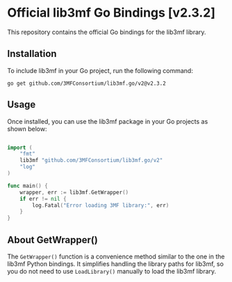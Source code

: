 Official lib3mf Go Bindings [v2.3.2]
=====================================

This repository contains the official Go bindings for the lib3mf library.

## Installation

To include lib3mf in your Go project, run the following command:

```shell
go get github.com/3MFConsortium/lib3mf.go/v2@v2.3.2
```


## Usage

Once installed, you can use the lib3mf package in your Go projects as shown below:

```go

import (
	"fmt"
	lib3mf "github.com/3MFConsortium/lib3mf.go/v2"
	"log"
)

func main() {
	wrapper, err := lib3mf.GetWrapper()
	if err != nil {
		log.Fatal("Error loading 3MF library:", err)
	}
}

```

## About GetWrapper()

The `GetWrapper()` function is a convenience method similar to the one in the lib3mf Python bindings. It simplifies handling the library paths for lib3mf, so you do not need to use `LoadLibrary()` manually to load the lib3mf library.
